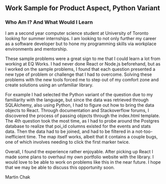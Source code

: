 ## Work Sample for Product Aspect, Python Variant

### Who Am I? And What Would I Learn

I am a second year computer science student at University of Toronto looking for summer internships.
I am looking to not only further my career as a software developer but to hone my programming skills
via workplace environments and mentorship.

These sample problems were a great sign to me that I could learn a lot from working at EQ Works.
I had never done React or Node.js beforehand, but as I worked on the sample problems, I found that
each question presented a new type of problem or challenge that I had to overcome. Solving these
problems with the new tools forced me to step out of my comfort zone and create solutions using an
unfamiliar library. 

For example I had selected the Python variant of the question due to my familiarity with the language,
but since the data was retrieved through SQLAlchemy, also using Python, I had to figure out how
to bring the data objects to React. Through documentation and Stackoverflow forums, I discovered the
process of passing objects through the index.html template. The 4th question took the most time, as I 
had to probe around the Postgres database to realize that poi_id columns existed for the events and stats
data. Then the data had to be joined, and had to be filtered in a not-too-inefficient time. The map itself
works, albeit that it contains a couple bugs, one of which involves needing to click the first marker twice.

Overall, I found the experience rather enjoyable. After picking up React I made some plans to overhaul my own 
portfolio website with the library. I would love to be able to work on problems like this in the near future.
I hope that we may be able to discuss this opportunity soon.

Martin Chak
